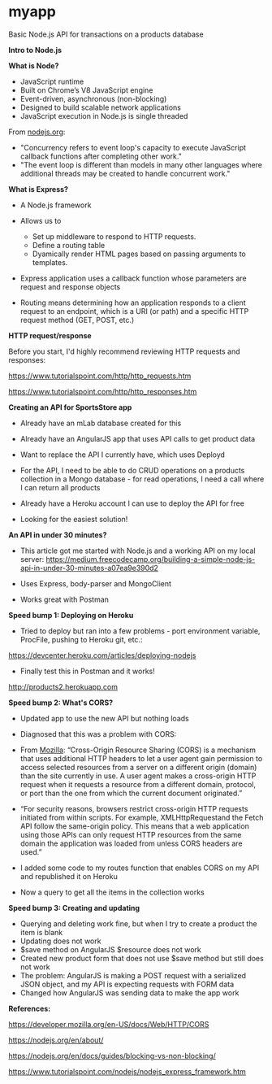 # myapp
Basic Node.js API for transactions on a products database

<b>Intro to Node.js</b>

<b>What is Node?</b>
-	JavaScript runtime
-	Built on Chrome’s V8 JavaScript engine
-	Event-driven, asynchronous (non-blocking)
-	Designed to build scalable network applications
-	JavaScript execution in Node.js is single threaded

From <a href="http://www.nodejs.org">nodejs.org</a>:
-	"Concurrency refers to event loop's capacity to execute JavaScript callback functions after completing other work."
-	"The event loop is different than models in many other languages where additional threads may be created to handle concurrent work."

<b>What is Express?</b>
- A Node.js framework

- Allows us to
  - Set up middleware to respond to HTTP requests.
  - Define a routing table
  - Dyamically render HTML pages based on passing arguments to templates.

- Express application uses a callback function whose parameters are request and response objects
- Routing means determining how an application responds to a client request to an endpoint, which is a URI (or path) and a specific HTTP request method (GET, POST, etc.)

<b>HTTP request/response</b>

Before you start, I'd highly recommend reviewing HTTP requests and responses:

https://www.tutorialspoint.com/http/http_requests.htm

https://www.tutorialspoint.com/http/http_responses.htm

<b>Creating an API for SportsStore app</b>
- Already have an mLab database created for this
- Already have an AngularJS app that uses API calls to get product data
- Want to replace the API I currently have, which uses Deployd

- For the API, I need to be able to do CRUD operations on a products collection in a Mongo database - for read operations, I need a call where I can return all products
- Already have a Heroku account I can use to deploy the API for free
- Looking for the easiest solution!

<b>An API in under 30 minutes?</b>
- This article got me started with Node.js and a working API on my local server: https://medium.freecodecamp.org/building-a-simple-node-js-api-in-under-30-minutes-a07ea9e390d2

- Uses Express, body-parser and MongoClient
- Works great with Postman

<b>Speed bump 1: Deploying on Heroku</b>
- Tried to deploy but ran into a few problems - port environment variable, ProcFile, pushing to Heroku git, etc.: 

https://devcenter.heroku.com/articles/deploying-nodejs

- Finally test this in Postman and it works!

http://products2.herokuapp.com

<b>Speed bump 2: What's CORS?</b>
- Updated app to use the new API but nothing loads
- Diagnosed that this was a problem with CORS:

- From <a href="https://developer.mozilla.org/en-US/docs/Web/HTTP/CORS">Mozilla</a>: “Cross-Origin Resource Sharing (CORS) is a mechanism that uses additional HTTP headers to let a user agent gain permission to access selected resources from a server on a different origin (domain) than the site currently in use. A user agent makes a cross-origin HTTP request when it requests a resource from a different domain, protocol, or port than the one from which the current document originated.”
- “For security reasons, browsers restrict cross-origin HTTP requests initiated from within scripts. For example, XMLHttpRequestand the Fetch API follow the same-origin policy. This means that a web application using those APIs can only request HTTP resources from the same domain the application was loaded from unless CORS headers are used.”

- I added some code to my routes function that enables CORS on my API and republished it on Heroku
- Now a query to get all the items in the collection works

<b>Speed bump 3: Creating and updating</b>
- Querying and deleting work fine, but when I try to create a product the item is blank
- Updating does not work
- $save method on AngularJS $resource does not work 
- Created new product form that does not use $save method but still does not work
- The problem: AngularJS is making a POST request with a serialized JSON object, and my API is expecting requests with FORM data
- Changed how AngularJS was sending data to make the app work

<b>References:</b>

https://developer.mozilla.org/en-US/docs/Web/HTTP/CORS

https://nodejs.org/en/about/

https://nodejs.org/en/docs/guides/blocking-vs-non-blocking/

https://www.tutorialspoint.com/nodejs/nodejs_express_framework.htm
